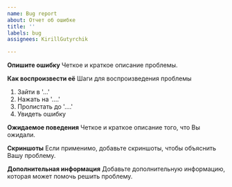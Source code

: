 ```yaml
---
name: Bug report
about: Отчет об ошибке
title: ''
labels: bug
assignees: KirillGutyrchik

---
```


**Опишите ошибку**
Четкое и краткое описание проблемы.

**Как воспроизвести её**
Шаги для воспроизведения проблемы
1. Зайти в '...'
2. Нажать на '....'
3. Пролистать до '....'
4. Увидеть ошибку

**Ожидаемое поведения**
Четкое и краткое описание того, что Вы ожидали.

**Скриншоты**
Если применимо, добавьте скриншоты, чтобы объяснить Вашу проблему.

**Дополнительная информация**
Добавьте дополнительную информацию, которая может помочь решить проблему.
